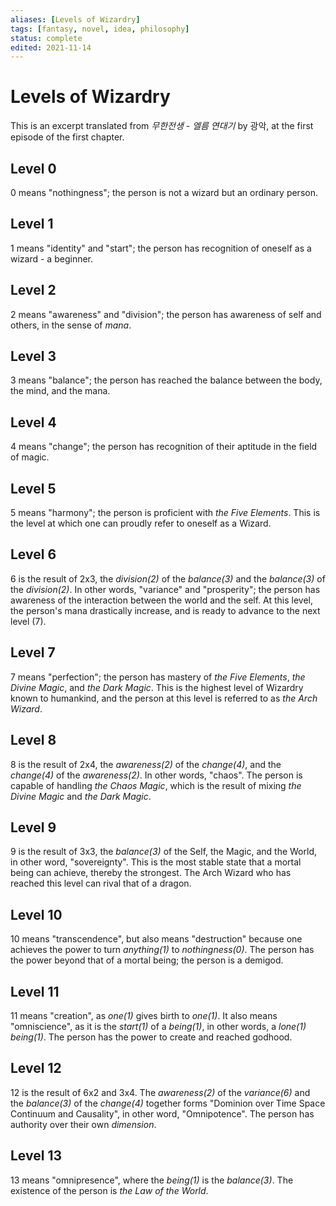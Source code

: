 ```yaml
---
aliases: [Levels of Wizardry]
tags: [fantasy, novel, idea, philosophy]
status: complete
edited: 2021-11-14
---
```


# Levels of Wizardry
This is an excerpt translated from _무한전생 - 엘름 연대기_ by 광악, at the first episode of the first chapter.

## Level 0
0 means "nothingness"; the person is not a wizard but an ordinary person.

## Level 1
1 means "identity" and "start"; the person has recognition of oneself as a wizard - a beginner.

## Level 2
2 means "awareness" and "division"; the person has awareness of self and others, in the sense of _mana_.

## Level 3
3 means "balance"; the person has reached the balance between the body, the mind, and the mana.

## Level 4
4 means "change"; the person has recognition of their aptitude in the field of magic.

## Level 5
5 means "harmony"; the person is proficient with _the Five Elements_.
This is the level at which one can proudly refer to oneself as a Wizard.

## Level 6
6 is the result of 2x3, the _division(2)_ of the _balance(3)_ and the _balance(3)_ of the _division(2)_. In other words, "variance" and "prosperity"; the person has awareness of the interaction between the world and the self. At this level, the person's mana drastically increase, and is ready to advance to the next level (7).

## Level 7
7 means "perfection"; the person has mastery of _the Five Elements_, _the Divine Magic_, and _the Dark Magic_. This is the highest level of Wizardry known to humankind, and the person at this level is referred to as _the Arch Wizard_.

## Level 8
8 is the result of 2x4, the _awareness(2)_ of the _change(4)_, and the _change(4)_ of the _awareness(2)_. In other words, "chaos". The person is capable of handling _the Chaos Magic_, which is the result of mixing _the Divine Magic_ and _the Dark Magic_.

## Level 9
9 is the result of 3x3, the _balance(3)_ of the Self, the Magic, and the World, in other word, "sovereignty". This is the most stable state that a mortal being can achieve, thereby the strongest. The Arch Wizard who has reached this level can rival that of a dragon.

## Level 10
10 means "transcendence", but also means "destruction" because one achieves the power to turn _anything(1)_ to _nothingness(0)_. The person has the power beyond that of a mortal being; the person is a demigod.

## Level 11
11 means "creation", as _one(1)_ gives birth to _one(1)_. It also means "omniscience",  as it is the _start(1)_ of a _being(1)_, in other words, a _lone(1)_ _being(1)_. The person has the power to create and reached godhood.

## Level 12
12 is the result of 6x2 and 3x4. The _awareness(2)_ of the _variance(6)_ and the _balance(3)_ of the _change(4)_ together forms "Dominion over Time Space Continuum and Causality", in other word, "Omnipotence". The person has authority over their own _dimension_.

## Level 13
13 means "omnipresence", where the _being(1)_ is the _balance(3)_. The existence of the person is _the Law of the World_. 